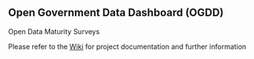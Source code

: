 ## Open Government Data Dashboard (OGDD)
 
Open Data Maturity Surveys

Please refer to the [Wiki](../../wiki) for project documentation and further information
